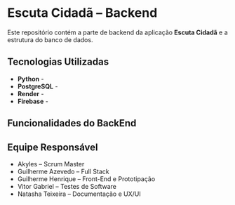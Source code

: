# Escuta Cidadã – Backend

Este repositório contém a parte de backend da aplicação **Escuta Cidadã** e a estrutura do banco de dados.

## Tecnologias Utilizadas

- **Python** -  
- **PostgreSQL** -  
- **Render** -  
- **Firebase** -  

## Funcionalidades do BackEnd



## Equipe Responsável

- Akyles – Scrum Master  
- Guilherme Azevedo – Full Stack  
- Guilherme Henrique – Front-End e Prototipação  
- Vitor Gabriel – Testes de Software  
- Natasha Teixeira – Documentação e UX/UI
